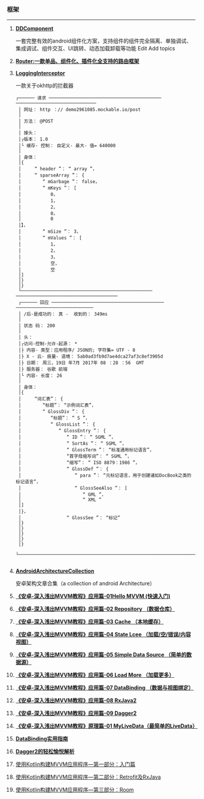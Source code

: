 ### 框架
----

1. [**DDComponent**](https://github.com/luojilab/DDComponentForAndroid)

	一套完整有效的android组件化方案，支持组件的组件完全隔离、单独调试、集成调试、组件交互、UI跳转、动态加载卸载等功能 Edit
Add topics

2. [**Router:一款单品、组件化、插件化全支持的路由框架**](https://juejin.im/post/5a37771f6fb9a0450e7636e0)

2. [**LoggingInterceptor**](https://github.com/ihsanbal/LoggingInterceptor)

	一款关于okhttp的拦截器

	````
	┌────── 请求 ────────────────────────────────────────── ──────────────────────────────
	 │ 网址： http ：// demo2961085.mockable.io/post
	 │ 
	 │ 方法： @POST
	 │ 
	 │ 接头： 
	 │┌版本： 1.0 
	 │└ 缓存- 控制： 自定义- 最大- 值= 640000
	 │ 
	 │ 身体：
	 │{
	 │     “ header ”： “ array ”，
	 │     “ sparseArray ”： {
	 │        “ mGarbage ”： false，
	 │        “ mKeys ”： [
	 │           0，
	 │           1，
	 │           2，
	 │           0，
	 │           0
	 │】，
	 │        “ mSize ”： 3，
	 │        “ mValues ”： [
	 │           1，
	 │           2，
	 │           3，
	 │           空，
	 │           空
	 │]
	 │}
	 │}
	 └───────────────────────────────────────────────── ──────────────────────────────────────
	 ┌────── 回应 ────────────────────────────────────────── ─────────────────────────────
	 │ /后-是成功的： 真 -  收到的： 349ms
	 │ 
	 │ 状态 码： 200
	 │ 
	 │ 头： 
	 │┌访问-控制-允许-起源： * 
	 │├ 内容- 类型：应用程序/ JSON的; 字符集= UTF - 8 
	 │├ X - 云- 痕量- 语境： 5ab0ad3fb9d7ae4dca27af3c8ef3905d
	 │├ 日期： 周三，19日 年7月 2017年 08 ：28 ：56  GMT 
	 │├ 服务器： 谷歌 前端 
	 │└ 内容- 长度： 26
	 │ 
	 │ 身体：
	 │{
	 │     “词汇表”： {
	 │        “标题”： “示例词汇表”，
	 │        “ GlossDiv ”： {
	 │           “标题”： “ S ”，
	 │           “ GlossList ”： {
	 │              “ GlossEntry ”： {
	 │                 “ ID ”： “ SGML ”，
	 │                 “ SortAs ”： “ SGML ”，
	 │                 “ GlossTerm ”： “标准通用标记语言”，
	 │                 “首字母缩写词”： “ SGML ”，
	 │                 “缩写”： “ ISO 8879：1986 ”，
	 │                 “ GlossDef ”： {
	 │                    “ para ”： “元标记语言，用于创建诸如DocBook之类的标记语言”，
	 │                    “ GlossSeeAlso ”： [
	 │                       “ GML ”，
	 │                       “ XML ”
	 │]
	 │}，
	 │                 “ GlossSee ”： “标记”
	 │}
	 │}
	 │}
	 │}
	 │}
	 └───────────────────────────────────────────────────────────────────────────────────────
	 
	````

3. [**AndroidArchitectureCollection**](https://github.com/CameloeAnthony/AndroidArchitectureCollection)

	安卓架构文章合集（a collection of android Architecture）
	
4. [**《安卓-深入浅出MVVM教程》应用篇-01Hello MVVM (快速入门)**](https://www.jianshu.com/p/bcdb7c2a07eb)
5. [**《安卓-深入浅出MVVM教程》应用篇-02 Repository （数据仓库）**](https://www.jianshu.com/p/6a1e32206dfc)
6. [**《安卓-深入浅出MVVM教程》应用篇-03 Cache （本地缓存）**](https://www.jianshu.com/p/cf9482d71241)
7. [**《安卓-深入浅出MVVM教程》应用篇-04 State Lcee （加载/空/错误/内容视图）**](https://www.jianshu.com/p/26de1ad0a423)
8. [**《安卓-深入浅出MVVM教程》应用篇-05 Simple Data Source （简单的数据源）**](https://www.jianshu.com/p/246b54237e5d)
9. [**《安卓-深入浅出MVVM教程》应用篇-06 Load More （加载更多）**](https://www.jianshu.com/p/7ace2a416587)
10. [**《安卓-深入浅出MVVM教程》应用篇-07 DataBinding （数据与视图绑定）**](https://www.jianshu.com/p/dba2023b07e3)
11. [**《安卓-深入浅出MVVM教程》应用篇-08 RxJava2**](https://www.jianshu.com/p/fcee079651d6)
12. [**《安卓-深入浅出MVVM教程》应用篇-09 Dagger2**](https://mp.weixin.qq.com/s/6brisuV-zcahMoL61pYRwA)
13. [**《安卓-深入浅出MVVM教程》原理篇-01 MyLiveData（最简单的LiveData）**](https://www.jianshu.com/p/74190725cf9c)
14. [**DataBinding实用指南**](https://www.jianshu.com/p/015ad08c2c75?utm_source=desktop&utm_medium=timeline)
15. [**Dagger2的轻松愉悦解析**](https://www.jianshu.com/p/9e5d2dbc4ad6)
16. [使用Kotlin构建MVVM应用程序—第一部分：入门篇](https://www.jianshu.com/p/80926d9e64f7)
17. [使用Kotlin构建MVVM应用程序—第二部分：Retrofit及RxJava](https://www.jianshu.com/p/8993b247947a)
18. [使用Kotlin构建MVVM应用程序—第三部分：Room](https://www.jianshu.com/p/264d7d0608f0)